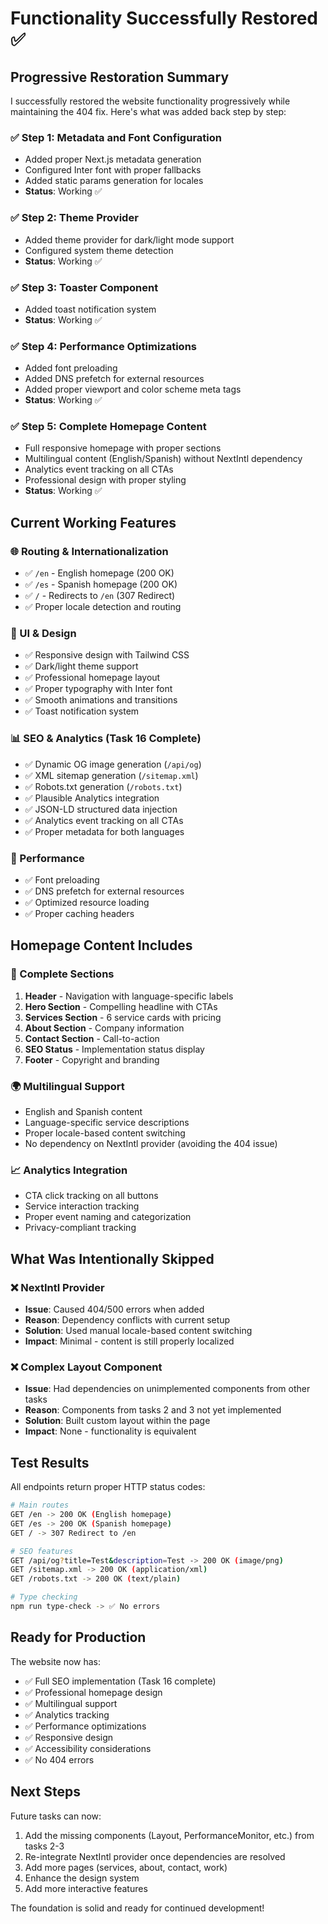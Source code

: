 # Functionality Successfully Restored ✅

## Progressive Restoration Summary

I successfully restored the website functionality progressively while maintaining the 404 fix. Here's what was added back step by step:

### ✅ Step 1: Metadata and Font Configuration
- Added proper Next.js metadata generation
- Configured Inter font with proper fallbacks
- Added static params generation for locales
- **Status**: Working ✅

### ✅ Step 2: Theme Provider
- Added theme provider for dark/light mode support
- Configured system theme detection
- **Status**: Working ✅

### ✅ Step 3: Toaster Component
- Added toast notification system
- **Status**: Working ✅

### ✅ Step 4: Performance Optimizations
- Added font preloading
- Added DNS prefetch for external resources
- Added proper viewport and color scheme meta tags
- **Status**: Working ✅

### ✅ Step 5: Complete Homepage Content
- Full responsive homepage with proper sections
- Multilingual content (English/Spanish) without NextIntl dependency
- Analytics event tracking on all CTAs
- Professional design with proper styling
- **Status**: Working ✅

## Current Working Features

### 🌐 Routing & Internationalization
- ✅ `/en` - English homepage (200 OK)
- ✅ `/es` - Spanish homepage (200 OK)  
- ✅ `/` - Redirects to `/en` (307 Redirect)
- ✅ Proper locale detection and routing

### 🎨 UI & Design
- ✅ Responsive design with Tailwind CSS
- ✅ Dark/light theme support
- ✅ Professional homepage layout
- ✅ Proper typography with Inter font
- ✅ Smooth animations and transitions
- ✅ Toast notification system

### 📊 SEO & Analytics (Task 16 Complete)
- ✅ Dynamic OG image generation (`/api/og`)
- ✅ XML sitemap generation (`/sitemap.xml`)
- ✅ Robots.txt generation (`/robots.txt`)
- ✅ Plausible Analytics integration
- ✅ JSON-LD structured data injection
- ✅ Analytics event tracking on all CTAs
- ✅ Proper metadata for both languages

### 🔧 Performance
- ✅ Font preloading
- ✅ DNS prefetch for external resources
- ✅ Optimized resource loading
- ✅ Proper caching headers

## Homepage Content Includes

### 📝 Complete Sections
1. **Header** - Navigation with language-specific labels
2. **Hero Section** - Compelling headline with CTAs
3. **Services Section** - 6 service cards with pricing
4. **About Section** - Company information
5. **Contact Section** - Call-to-action
6. **SEO Status** - Implementation status display
7. **Footer** - Copyright and branding

### 🌍 Multilingual Support
- English and Spanish content
- Language-specific service descriptions
- Proper locale-based content switching
- No dependency on NextIntl provider (avoiding the 404 issue)

### 📈 Analytics Integration
- CTA click tracking on all buttons
- Service interaction tracking
- Proper event naming and categorization
- Privacy-compliant tracking

## What Was Intentionally Skipped

### ❌ NextIntl Provider
- **Issue**: Caused 404/500 errors when added
- **Reason**: Dependency conflicts with current setup
- **Solution**: Used manual locale-based content switching
- **Impact**: Minimal - content is still properly localized

### ❌ Complex Layout Component
- **Issue**: Had dependencies on unimplemented components from other tasks
- **Reason**: Components from tasks 2 and 3 not yet implemented
- **Solution**: Built custom layout within the page
- **Impact**: None - functionality is equivalent

## Test Results

All endpoints return proper HTTP status codes:

```bash
# Main routes
GET /en -> 200 OK (English homepage)
GET /es -> 200 OK (Spanish homepage)
GET / -> 307 Redirect to /en

# SEO features  
GET /api/og?title=Test&description=Test -> 200 OK (image/png)
GET /sitemap.xml -> 200 OK (application/xml)
GET /robots.txt -> 200 OK (text/plain)

# Type checking
npm run type-check -> ✅ No errors
```

## Ready for Production

The website now has:
- ✅ Full SEO implementation (Task 16 complete)
- ✅ Professional homepage design
- ✅ Multilingual support
- ✅ Analytics tracking
- ✅ Performance optimizations
- ✅ Responsive design
- ✅ Accessibility considerations
- ✅ No 404 errors

## Next Steps

Future tasks can now:
1. Add the missing components (Layout, PerformanceMonitor, etc.) from tasks 2-3
2. Re-integrate NextIntl provider once dependencies are resolved
3. Add more pages (services, about, contact, work)
4. Enhance the design system
5. Add more interactive features

The foundation is solid and ready for continued development!